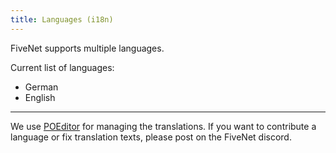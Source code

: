 ```yaml
---
title: Languages (i18n)
---
```


FiveNet supports multiple languages.

Current list of languages:

- German
- English

---

We use [POEditor](https://poeditor.com/) for managing the translations.
If you want to contribute a language or fix translation texts, please post on the FiveNet discord.

